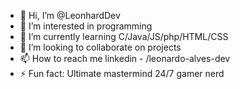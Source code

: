 - 👋 Hi, I’m @LeonhardDev
- 👀 I’m interested in programming
- 🌱 I’m currently learning C/Java/JS/php/HTML/CSS
- 💞️ I’m looking to collaborate on projects
- 📫 How to reach me linkedin - /leonardo-alves-dev
- ⚡ Fun fact: Ultimate mastermind 24/7 gamer nerd

<!---
LeonhardDev/LeonhardDev is a ✨ special ✨ repository because its `README.md` (this file) appears on your GitHub profile.
You can click the Preview link to take a look at your changes.
--->
